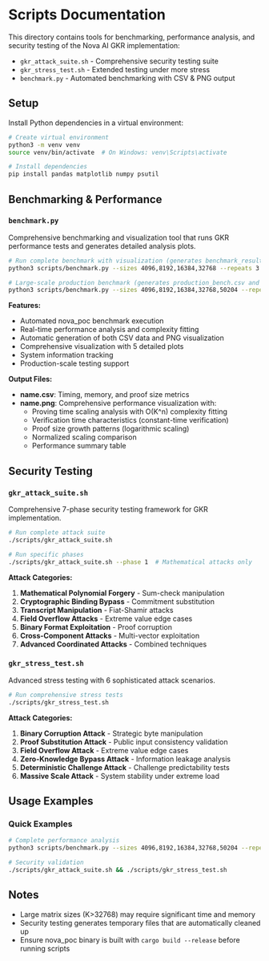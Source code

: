 # Scripts Documentation

This directory contains tools for benchmarking, performance analysis, and security testing of the Nova AI GKR implementation:

- `gkr_attack_suite.sh` - Comprehensive security testing suite
- `gkr_stress_test.sh` - Extended testing under more stress
- `benchmark.py` - Automated benchmarking with CSV & PNG output

## Setup

Install Python dependencies in a virtual environment:

```bash
# Create virtual environment
python3 -m venv venv
source venv/bin/activate  # On Windows: venv\Scripts\activate

# Install dependencies
pip install pandas matplotlib numpy psutil
```

## Benchmarking & Performance

### `benchmark.py`
Comprehensive benchmarking and visualization tool that runs GKR performance tests and generates detailed analysis plots.

```bash
# Run complete benchmark with visualization (generates benchmark_results.csv and benchmark_results.png)
python3 scripts/benchmark.py --sizes 4096,8192,16384,32768 --repeats 3

# Large-scale production benchmark (generates production_bench.csv and production_bench.png)
python3 scripts/benchmark.py --sizes 4096,8192,16384,32768,50204 --repeats 5 --output production_bench
```

**Features:**
- Automated nova_poc benchmark execution
- Real-time performance analysis and complexity fitting
- Automatic generation of both CSV data and PNG visualization
- Comprehensive visualization with 5 detailed plots
- System information tracking
- Production-scale testing support

**Output Files:**
- **name.csv**: Timing, memory, and proof size metrics
- **name.png**: Comprehensive performance visualization with:
  - Proving time scaling analysis with O(K^n) complexity fitting
  - Verification time characteristics (constant-time verification)
  - Proof size growth patterns (logarithmic scaling)
  - Normalized scaling comparison
  - Performance summary table

## Security Testing

### `gkr_attack_suite.sh`
Comprehensive 7-phase security testing framework for GKR implementation.

```bash
# Run complete attack suite
./scripts/gkr_attack_suite.sh

# Run specific phases
./scripts/gkr_attack_suite.sh --phase 1  # Mathematical attacks only
```

**Attack Categories:**
1. **Mathematical Polynomial Forgery** - Sum-check manipulation
2. **Cryptographic Binding Bypass** - Commitment substitution
3. **Transcript Manipulation** - Fiat-Shamir attacks
4. **Field Overflow Attacks** - Extreme value edge cases
5. **Binary Format Exploitation** - Proof corruption
6. **Cross-Component Attacks** - Multi-vector exploitation
7. **Advanced Coordinated Attacks** - Combined techniques

### `gkr_stress_test.sh`
Advanced stress testing with 6 sophisticated attack scenarios.

```bash
# Run comprehensive stress tests
./scripts/gkr_stress_test.sh
```

**Attack Categories:**
1. **Binary Corruption Attack** - Strategic byte manipulation
2. **Proof Substitution Attack** - Public input consistency validation
3. **Field Overflow Attack** - Extreme value edge cases
4. **Zero-Knowledge Bypass Attack** - Information leakage analysis
5. **Deterministic Challenge Attack** - Challenge predictability tests
6. **Massive Scale Attack** - System stability under extreme load

## Usage Examples

### Quick Examples

```bash
# Complete performance analysis
python3 scripts/benchmark.py --sizes 4096,8192,16384,32768,50204 --repeats 5 --output comprehensive_benchmark

# Security validation
./scripts/gkr_attack_suite.sh && ./scripts/gkr_stress_test.sh
```

## Notes

- Large matrix sizes (K>32768) may require significant time and memory
- Security testing generates temporary files that are automatically cleaned up
- Ensure nova_poc binary is built with `cargo build --release` before running scripts
